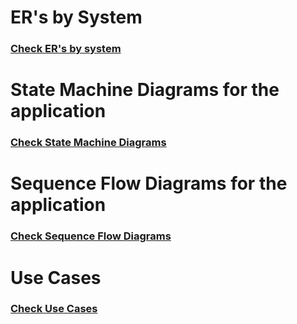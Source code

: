 # ER's by System

### [Check ER's by system](ERs/ERs.md)

# State Machine Diagrams for the application

### [Check State Machine Diagrams](SMDs/SMDs.md)

# Sequence Flow Diagrams for the application

### [Check Sequence Flow Diagrams](SequenceFlow/SequenceFlow.md)

# Use Cases

### [Check Use Cases](../Use%20Cases/README.md)


